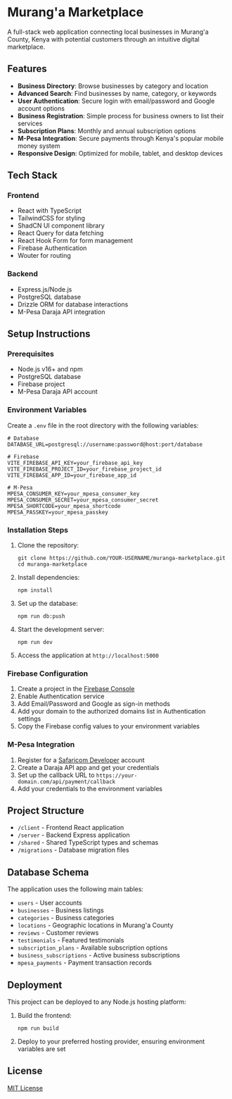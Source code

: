 # Murang'a Marketplace

A full-stack web application connecting local businesses in Murang'a County, Kenya with potential customers through an intuitive digital marketplace.

## Features

- **Business Directory**: Browse businesses by category and location
- **Advanced Search**: Find businesses by name, category, or keywords
- **User Authentication**: Secure login with email/password and Google account options
- **Business Registration**: Simple process for business owners to list their services
- **Subscription Plans**: Monthly and annual subscription options
- **M-Pesa Integration**: Secure payments through Kenya's popular mobile money system
- **Responsive Design**: Optimized for mobile, tablet, and desktop devices

## Tech Stack

### Frontend
- React with TypeScript
- TailwindCSS for styling
- ShadCN UI component library
- React Query for data fetching
- React Hook Form for form management
- Firebase Authentication
- Wouter for routing

### Backend
- Express.js/Node.js
- PostgreSQL database
- Drizzle ORM for database interactions
- M-Pesa Daraja API integration

## Setup Instructions

### Prerequisites
- Node.js v16+ and npm
- PostgreSQL database
- Firebase project
- M-Pesa Daraja API account

### Environment Variables

Create a `.env` file in the root directory with the following variables:

```
# Database
DATABASE_URL=postgresql://username:password@host:port/database

# Firebase
VITE_FIREBASE_API_KEY=your_firebase_api_key
VITE_FIREBASE_PROJECT_ID=your_firebase_project_id
VITE_FIREBASE_APP_ID=your_firebase_app_id

# M-Pesa
MPESA_CONSUMER_KEY=your_mpesa_consumer_key
MPESA_CONSUMER_SECRET=your_mpesa_consumer_secret
MPESA_SHORTCODE=your_mpesa_shortcode
MPESA_PASSKEY=your_mpesa_passkey
```

### Installation Steps

1. Clone the repository:
   ```
   git clone https://github.com/YOUR-USERNAME/muranga-marketplace.git
   cd muranga-marketplace
   ```

2. Install dependencies:
   ```
   npm install
   ```

3. Set up the database:
   ```
   npm run db:push
   ```

4. Start the development server:
   ```
   npm run dev
   ```

5. Access the application at `http://localhost:5000`

### Firebase Configuration

1. Create a project in the [Firebase Console](https://console.firebase.google.com/)
2. Enable Authentication service
3. Add Email/Password and Google as sign-in methods
4. Add your domain to the authorized domains list in Authentication settings
5. Copy the Firebase config values to your environment variables

### M-Pesa Integration

1. Register for a [Safaricom Developer](https://developer.safaricom.co.ke/) account
2. Create a Daraja API app and get your credentials
3. Set up the callback URL to `https://your-domain.com/api/payment/callback`
4. Add your credentials to the environment variables

## Project Structure

- `/client` - Frontend React application
- `/server` - Backend Express application
- `/shared` - Shared TypeScript types and schemas
- `/migrations` - Database migration files

## Database Schema

The application uses the following main tables:
- `users` - User accounts
- `businesses` - Business listings
- `categories` - Business categories
- `locations` - Geographic locations in Murang'a County
- `reviews` - Customer reviews
- `testimonials` - Featured testimonials
- `subscription_plans` - Available subscription options
- `business_subscriptions` - Active business subscriptions
- `mpesa_payments` - Payment transaction records

## Deployment

This project can be deployed to any Node.js hosting platform:

1. Build the frontend:
   ```
   npm run build
   ```

2. Deploy to your preferred hosting provider, ensuring environment variables are set

## License

[MIT License](LICENSE)